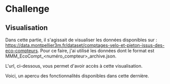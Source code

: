 # Challenge

## Visualisation


Dans cette partie, il s'agissait de visualiser les données disponibles sur : https://data.montpellier3m.fr/dataset/comptages-velo-et-pieton-issus-des-eco-compteurs. Pour ce faire, j'ai utilisé les données dont le format est MMM_EcoCompt_<numéro_compteur>_archive.json.

L'url, ci-dessous, vous permet d'avoir accès à cette visualisation.


Voici, un apercu des fonctionnalités disponibles dans cette dernière. 




